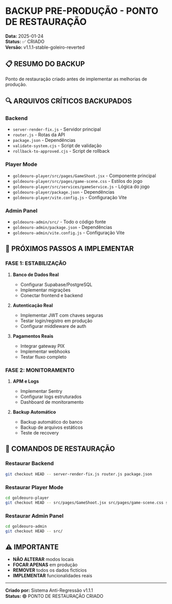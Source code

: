 # BACKUP PRE-PRODUÇÃO - PONTO DE RESTAURAÇÃO

**Data:** 2025-01-24  
**Status:** ✅ CRIADO  
**Versão:** v1.1.1-stable-goleiro-reverted  

## 📋 RESUMO DO BACKUP

Ponto de restauração criado antes de implementar as melhorias de produção.

## 🔍 ARQUIVOS CRÍTICOS BACKUPADOS

### **Backend**
- `server-render-fix.js` - Servidor principal
- `router.js` - Rotas da API
- `package.json` - Dependências
- `validate-system.cjs` - Script de validação
- `rollback-to-approved.cjs` - Script de rollback

### **Player Mode**
- `goldeouro-player/src/pages/GameShoot.jsx` - Componente principal
- `goldeouro-player/src/pages/game-scene.css` - Estilos do jogo
- `goldeouro-player/src/services/gameService.js` - Lógica do jogo
- `goldeouro-player/package.json` - Dependências
- `goldeouro-player/vite.config.js` - Configuração Vite

### **Admin Panel**
- `goldeouro-admin/src/` - Todo o código fonte
- `goldeouro-admin/package.json` - Dependências
- `goldeouro-admin/vite.config.js` - Configuração Vite

## 🎯 PRÓXIMOS PASSOS A IMPLEMENTAR

### **FASE 1: ESTABILIZAÇÃO**
1. **Banco de Dados Real**
   - Configurar Supabase/PostgreSQL
   - Implementar migrações
   - Conectar frontend e backend

2. **Autenticação Real**
   - Implementar JWT com chaves seguras
   - Testar login/registro em produção
   - Configurar middleware de auth

3. **Pagamentos Reais**
   - Integrar gateway PIX
   - Implementar webhooks
   - Testar fluxo completo

### **FASE 2: MONITORAMENTO**
1. **APM e Logs**
   - Implementar Sentry
   - Configurar logs estruturados
   - Dashboard de monitoramento

2. **Backup Automático**
   - Backup automático do banco
   - Backup de arquivos estáticos
   - Teste de recovery

## 🔄 COMANDOS DE RESTAURAÇÃO

### **Restaurar Backend**
```bash
git checkout HEAD -- server-render-fix.js router.js package.json
```

### **Restaurar Player Mode**
```bash
cd goldeouro-player
git checkout HEAD -- src/pages/GameShoot.jsx src/pages/game-scene.css src/services/gameService.js
```

### **Restaurar Admin Panel**
```bash
cd goldeouro-admin
git checkout HEAD -- src/
```

## ⚠️ IMPORTANTE

- **NÃO ALTERAR** modos locais
- **FOCAR APENAS** em produção
- **REMOVER** todos os dados fictícios
- **IMPLEMENTAR** funcionalidades reais

---
**Criado por:** Sistema Anti-Regressão v1.1.1  
**Status:** 🟢 PONTO DE RESTAURAÇÃO CRIADO
